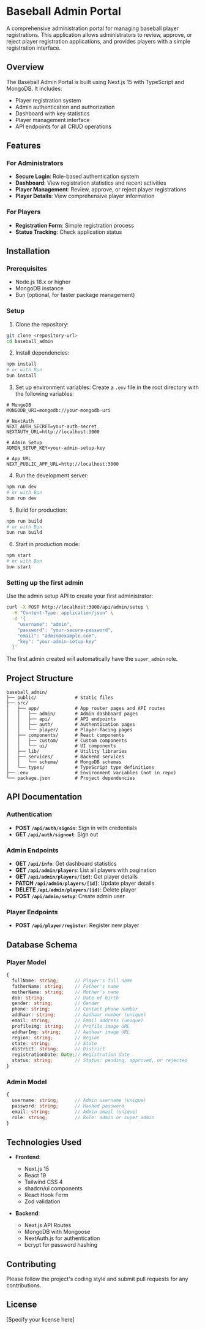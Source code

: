 # Baseball Admin Portal

A comprehensive administration portal for managing baseball player registrations. This application allows administrators to review, approve, or reject player registration applications, and provides players with a simple registration interface.

## Overview

The Baseball Admin Portal is built using Next.js 15 with TypeScript and MongoDB. It includes:

- Player registration system
- Admin authentication and authorization
- Dashboard with key statistics
- Player management interface
- API endpoints for all CRUD operations

## Features

### For Administrators

- **Secure Login**: Role-based authentication system
- **Dashboard**: View registration statistics and recent activities
- **Player Management**: Review, approve, or reject player registrations
- **Player Details**: View comprehensive player information

### For Players

- **Registration Form**: Simple registration process
- **Status Tracking**: Check application status

## Installation

### Prerequisites

- Node.js 18.x or higher
- MongoDB instance
- Bun (optional, for faster package management)

### Setup

1. Clone the repository:
```bash
git clone <repository-url>
cd baseball_admin
```

2. Install dependencies:
```bash
npm install
# or with Bun
bun install
```

3. Set up environment variables:
Create a `.env` file in the root directory with the following variables:
```
# MongoDB
MONGODB_URI=mongodb://your-mongodb-uri

# NextAuth
NEXT_AUTH_SECRET=your-auth-secret
NEXTAUTH_URL=http://localhost:3000

# Admin Setup
ADMIN_SETUP_KEY=your-admin-setup-key

# App URL
NEXT_PUBLIC_APP_URL=http://localhost:3000
```

4. Run the development server:
```bash
npm run dev
# or with Bun
bun run dev
```

5. Build for production:
```bash
npm run build
# or with Bun
bun run build
```

6. Start in production mode:
```bash
npm start
# or with Bun
bun start
```

### Setting up the first admin

Use the admin setup API to create your first administrator:

```bash
curl -X POST http://localhost:3000/api/admin/setup \
  -H "Content-Type: application/json" \
  -d '{
    "username": "admin",
    "password": "your-secure-password",
    "email": "admin@example.com",
    "key": "your-admin-setup-key"
  }'
```

The first admin created will automatically have the `super_admin` role.

## Project Structure

```
baseball_admin/
├── public/              # Static files
├── src/
│   ├── app/             # App router pages and API routes
│   │   ├── admin/       # Admin dashboard pages
│   │   ├── api/         # API endpoints
│   │   ├── auth/        # Authentication pages
│   │   └── player/      # Player-facing pages
│   ├── components/      # React components
│   │   ├── custom/      # Custom components
│   │   └── ui/          # UI components
│   ├── lib/             # Utility libraries
│   ├── services/        # Backend services
│   │   └── schema/      # MongoDB schemas
│   └── types/           # TypeScript type definitions
├── .env                 # Environment variables (not in repo)
└── package.json         # Project dependencies
```

## API Documentation

### Authentication

- **POST `/api/auth/signin`**: Sign in with credentials
- **GET `/api/auth/signout`**: Sign out

### Admin Endpoints

- **GET `/api/info`**: Get dashboard statistics
- **GET `/api/admin/players`**: List all players with pagination
- **GET `/api/admin/players/[id]`**: Get player details
- **PATCH `/api/admin/players/[id]`**: Update player details
- **DELETE `/api/admin/players/[id]`**: Delete player
- **POST `/api/admin/setup`**: Create admin user

### Player Endpoints

- **POST `/api/player/register`**: Register new player

## Database Schema

### Player Model

```typescript
{
  fullName: string;      // Player's full name
  fatherName: string;    // Father's name
  motherName: string;    // Mother's name
  dob: string;           // Date of birth
  gender: string;        // Gender
  phone: string;         // Contact phone number
  addhaar: string;       // Aadhaar number (unique)
  email: string;         // Email address (unique)
  profileimg: string;    // Profile image URL
  addharImg: string;     // Aadhaar image URL
  region: string;        // Region
  state: string;         // State
  district: string;      // District
  registrationDate: Date;// Registration date
  status: string;        // Status: pending, approved, or rejected
}
```

### Admin Model

```typescript
{
  username: string;      // Admin username (unique)
  password: string;      // Hashed password
  email: string;         // Admin email (unique)
  role: string;          // Role: admin or super_admin
}
```

## Technologies Used

- **Frontend**:
  - Next.js 15
  - React 19
  - Tailwind CSS 4
  - shadcn/ui components
  - React Hook Form
  - Zod validation

- **Backend**:
  - Next.js API Routes
  - MongoDB with Mongoose
  - NextAuth.js for authentication
  - bcrypt for password hashing

## Contributing

Please follow the project's coding style and submit pull requests for any contributions.

## License

[Specify your license here]
